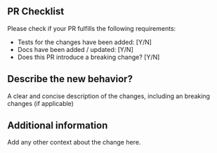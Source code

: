 ## PR Checklist

Please check if your PR fulfills the following requirements:

- Tests for the changes have been added: [Y/N]
- Docs have been added / updated: [Y/N]
- Does this PR introduce a breaking change? [Y/N]

## Describe the new behavior?
A clear and concise description of the changes, including an breaking changes (if applicable)

## Additional information
Add any other context about the change here.

